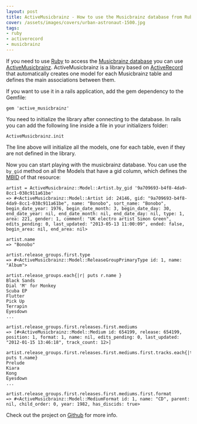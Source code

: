 ```yaml
---
layout: post
title: ActiveMusicbrainz - How to use the Musicbrainz database from Ruby
cover: /assets/images/covers/urban-astronaut-1500.jpg
tags:
- ruby
- activerecord
- musicbrainz
---
```


If you need to use [Ruby](https://www.ruby-lang.org) to access the [Musicbrainz database](http://musicbrainz.org/doc/MusicBrainz_Database) you can use [ActiveMusicbrainz](https://github.com/gravityblast/active_musicbrainz).
ActiveMusicbrainz is a library based on [ActiveRecord](http://edgeguides.rubyonrails.org/active_record_basics.html) that automatically creates one model for each Musicbrainz table and defines the main associations between them.

If you want to use it in a rails application, add the gem dependency to the Gemfile:

    gem 'active_musicbrainz'

You need to initialize the library after connecting to the database. In rails you can add the following line inside a file in your initializers folder:

    ActiveMusicbrainz.init

The line above will initialize all the models, one for each table, even if they are not defined in the library.

Now you can start playing with the musicbrainz database. You can use the `by_gid` method on all the Models that have a gid column, which defines the [MBID](http://wiki.musicbrainz.org/MusicBrainz_Identifier) of that resource:

    artist = ActiveMusicbrainz::Model::Artist.by_gid '9a709693-b4f8-4da9-8cc1-038c911a61be'
    => #<ActiveMusicbrainz::Model::Artist id: 24146, gid: "9a709693-b4f8-4da9-8cc1-038c911a61be", name: "Bonobo", sort_name: "Bonobo", begin_date_year: 1976, begin_date_month: 3, begin_date_day: 30, end_date_year: nil, end_date_month: nil, end_date_day: nil, type: 1, area: 221, gender: 1, comment: "UK electro artist Simon Green", edits_pending: 0, last_updated: "2013-05-13 11:00:09", ended: false, begin_area: nil, end_area: nil>

    artist.name
    => "Bonobo"

    artist.release_groups.first.type
    => #<ActiveMusicbrainz::Model::ReleaseGroupPrimaryType id: 1, name: "Album">

    artist.release_groups.each{|r| puts r.name }
    Black Sands
    Dial 'M' for Monkey
    Scuba EP
    Flutter
    Pick Up
    Terrapin
    Eyesdown
    ...

    artist.release_groups.first.releases.first.mediums
    => [#<ActiveMusicbrainz::Model::Medium id: 654199, release: 654199, position: 1, format: 1, name: nil, edits_pending: 0, last_updated: "2012-01-15 13:46:18", track_count: 12>]

    artist.release_groups.first.releases.first.mediums.first.tracks.each{|t| puts t.name}
    Prelude
    Kiara
    Kong
    Eyesdown
    ...

    artist.release_groups.first.releases.first.mediums.first.format
    => #<ActiveMusicbrainz::Model::MediumFormat id: 1, name: "CD", parent: nil, child_order: 0, year: 1982, has_discids: true>

Check out the project on [Github](https://github.com/gravityblast/active_musicbrainz) for more info.
